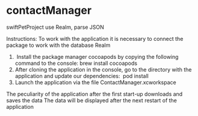 # contactManager
swiftPetProject use Realm, parse JSON

Instructions:
To work with the application it is necessary to connect the package to work with the database Realm
1.  Install the package manager cocoapods by copying the following command to the console:
brew install cocoapods
2. After cloning the application in the console, go to the directory with the application and update our dependencies:
 pod install
3. Launch the application via the file ContactManager.xcworkspace

The peculiarity of the application after the first start-up downloads and saves the data
The data will be displayed after the next restart of the application

